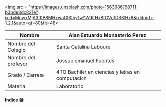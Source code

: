<img src = "https://images.unsplash.com/photo-1563986768711-b3bde3dc821e?ixid=MnwxMjA3fDB8MHxwaG90by1wYWdlfHx8fGVufDB8fHx8&ixlib=rb-1.2.1&auto=qt=80&fit=48>



| Nombre | Alan Estuardo Monasterio Perez |
| ------------ | ------------ |
| Nombre del Colegio | Santa Catalina Laboure |
| Nombre del profesor | Jossue emanuel Fuentes |
| Grado / Carrera | 4TO Bachiler en ciencias y letras en computacion |
| Materia | Laboratorio |


####  Indice 😁



